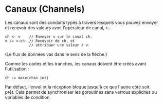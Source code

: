 # Canaux (Channels)
Les canaux sont des conduits typés à travers lesquels vous pouvez envoyer et recevoir des valeurs avec l'opérateur de canal, <-.

    ch <- v    // Envoyer v sur le canal ch.
    v := <-ch  // Recevoir de ch, et
               // attribuer une valeur à v.
            
(Le flux de données vas dans le sens de la flèche.)

Comme les cartes et les tranches, les canaux doivent être créés avant l'utilisation :

    ch := make(chan int)
    
Par défaut, l'envoi et la réception bloque jusqu'à ce que l'autre côté soit prêt. 
Cela permet de synchroniser les goroutines sans verrous explicites ou variables de condition.